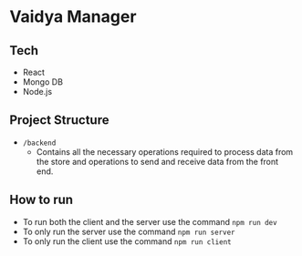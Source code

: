 # Vaidya Manager

## Tech

-   React
-   Mongo DB
-   Node.js

## Project Structure

-   `/backend`
    -   Contains all the necessary operations required to process data from the store and operations to send and receive data from the front end.

## How to run

-   To run both the client and the server use the command `npm run dev`
-   To only run the server use the command `npm run server`
-   To only run the client use the command `npm run client`
